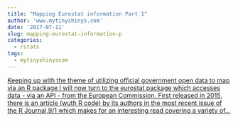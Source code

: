 ```yaml
---
title: "Mapping Eurostat information Part 1"
author: 'www.mytinyshinys.com'
date: '2017-07-11'
slug: mapping-eurostat-information-p
categories:
  - rstats
tags:
  - mytinyshinyscom
---
```


[Keeping up with the theme of utilizing official government open data to map via an R package I will now turn to the eurostat package which accesses data - via an API - from the European Commission. First released in 2015, there is an article (wuth R code) by its authors in the most recent issue of the R Journal,9/1 which makes for an interesting read covering a variety of...<click to read more>](https://www.mytinyshinys.com/2017/07/11/eurostat/)

